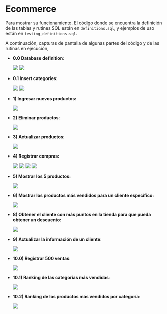 # Ecommerce

Para mostrar su funcionamiento. El código donde se encuentra la definición de las tablas y rutines SQL están en `definitions.sql`, y ejemplos de uso están en `testing_definitions.sql`.

A continuación, capturas de pantalla de algunas partes del código y de las rutinas en ejecución, 

- **0.0 Database definition**:

    ![](images/1_create_tables.gif)
    ![](images/2_create_all_sp.gif)

- **0.1 Insert categories**:

    ![](images/3_insert_categories.gif)
    ![](images/4_add_customers.gif)

- **1) Ingresar nuevos productos:**

    ![](images/5_insert_products.gif)

- **2) Eliminar productos**:

    ![](images/6_delete_product.gif)

- **3) Actualizar productos**:

    ![](images/7_update_product.gif)

- **4) Registrar compras:**

    ![](images/8_test_add_to_shopping_cart.gif)
    ![](images/9_test_add_to_shopping_cart.gif)
    ![](images/10_test_remove_from_shopping_cart.gif)
    ![](images/11_purchase.gif)

- **5) Mostrar los 5 productos:**

    ![](images/12_top_five_products.gif)

- **6) Mostrar los productos más vendidos para un cliente específico:**

    ![](images/13_6_best_selling_for_a_customer.gif)

- **8) Obtener el cliente con más puntos en la tienda para que pueda obtener un descuento:**

    ![](images/14_8_customer_with_highest_score.gif)

- **9) Actualizar la información de un cliente**:

    ![](images/14_9_update_customer.gif)

- **10.0) Registrar 500 ventas**:

    ![](images/15_10_data_generation.gif)

- **10.1) Ranking de las categorías más vendidas**:

    ![](images/16_10.1_categories_ranking.gif)

- **10.2) Ranking de los productos más vendidos por categoría**:

    ![](images/17_10.2_products_ranking_by_category.gif)

